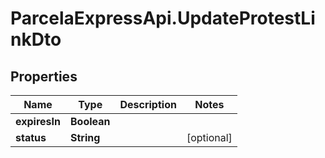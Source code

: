 # ParcelaExpressApi.UpdateProtestLinkDto

## Properties

Name | Type | Description | Notes
------------ | ------------- | ------------- | -------------
**expiresIn** | **Boolean** |  | 
**status** | **String** |  | [optional] 


